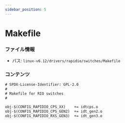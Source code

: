 ```yaml
---
sidebar_position: 5
---
```

# Makefile

### ファイル情報

- パス: `linux-v6.12/drivers/rapidio/switches/Makefile`

### コンテンツ

```txt
# SPDX-License-Identifier: GPL-2.0
#
# Makefile for RIO switches
#

obj-$(CONFIG_RAPIDIO_CPS_XX)	+= idtcps.o
obj-$(CONFIG_RAPIDIO_CPS_GEN2)	+= idt_gen2.o
obj-$(CONFIG_RAPIDIO_RXS_GEN3)	+= idt_gen3.o

```
